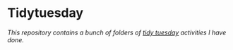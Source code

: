 # Tidytuesday
*This repository contains a bunch of folders of [tidy tuesday](https://github.com/rfordatascience/tidytuesday) activities I have done.*
